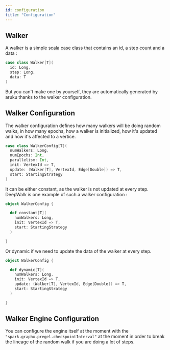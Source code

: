 ```yaml
---
id: configuration
title: "Configuration"
---
```


## Walker 

A walker is a simple scala case class that contains an id, a step count and a data :

```scala title="modules/aruku/Walker.scala"
case class Walker[T](
  id: Long,
  step: Long,
  data: T
)
```

But you can't make one by yourself, they are automatically generated by aruku thanks to the walker configuration.

## Walker Configuration

The walker configuration defines how many walkers will be doing random walks, in how many epochs, how a walker is initialized, how it's updated and how it's affected to a vertice.

```scala title="modules/aruku/WalkerConfig.scala"
case class WalkerConfig[T](
  numWalkers: Long,
  numEpochs: Int,
  parallelism: Int,
  init: VertexId => T,
  update: (Walker[T], VertexId, Edge[Double]) => T,
  start: StartingStrategy
)
```
 
It can be either constant, as the walker is not updated at every step. DeepWalk is one example of such a walker configuration :

```scala title="modules/aruku/WalkerConfig.scala"
object WalkerConfig {

  def constant[T](
    numWalkers: Long,
    init: VertexId => T,
    start: StartingStrategy
  )

}
```

Or dynamic if we need to update the data of the walker at every step.

```scala title="modules/aruku/WalkerConfig.scala"
object WalkerConfig {

  def dynamic[T](
    numWalkers: Long,
    init: VertexId => T,
    update: (Walker[T], VertexId, Edge[Double]) => T,
    start: StartingStrategy
  ) 

}
```


## Walker Engine Configuration

You can configure the engine itself at the moment with the ```"spark.graphx.pregel.checkpointInterval"``` at the moment in order to break the lineage of the random walk if you are doing a lot of steps.